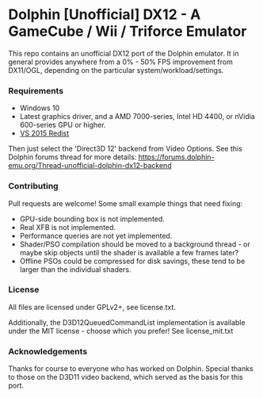 # Dolphin [Unofficial] DX12 - A GameCube / Wii / Triforce Emulator

This repo contains an unofficial DX12 port of the Dolphin emulator. It in general provides anywhere from a 0% - 50% FPS improvement from DX11/OGL, depending on the particular system/workload/settings.

### Requirements
* Windows 10
* Latest graphics driver, and a AMD 7000-series, Intel HD 4400, or nVidia 600-series GPU or higher.
* [VS 2015 Redist](https://www.microsoft.com/en-us/download/details.aspx?id=48145)

Then just select the 'Direct3D 12' backend from Video Options. See this Dolphin forums thread for more details: https://forums.dolphin-emu.org/Thread-unofficial-dolphin-dx12-backend

### Contributing
Pull requests are welcome! Some small example things that need fixing:
* GPU-side bounding box is not implemented.
* Real XFB is not implemented.
* Performance queries are not yet implemented.
* Shader/PSO compilation should be moved to a background thread - or maybe skip objects until the shader is available a few frames later?
* Offline PSOs could be compressed for disk savings, these tend to be larger than the individual shaders.

### License
All files are licensed under GPLv2+, see license.txt.

Additionally, the D3D12QueuedCommandList implementation is available under the MIT license - choose which you prefer! See license_mit.txt

### Acknowledgements
Thanks for course to everyone who has worked on Dolphin. Special thanks to those on the D3D11 video backend, which served as the basis for this port.